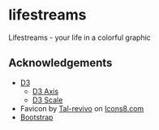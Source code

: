# lifestreams

Lifestreams - your life in a colorful graphic

## Acknowledgements

- [D3](https://github.com/d3/d3)
  - [D3 Axis](https://github.com/d3/d3-axis)
  - [D3 Scale](https://github.com/d3/d3-scale)
- Favicon by [Tal-revivo](https://icons8.com/icons/authors/XBiXZyIFty85/tal-revivo) on [Icons8.com](https://icons8.com/icon/aGtr5T4G81gd/top-thumbnail-grid-along-with-horizontal-bars)
- [Bootstrap](https://github.com/twbs/bootstrap/)
